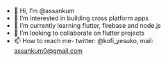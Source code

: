 - 👋 Hi, I’m @assankum
- 👀 I’m interested in building cross platform apps
- 🌱 I’m currently learning flutter, firebase and node.js
- 💞️ I’m looking to collaborate on flutter projects
- 📫 How to reach me- twitter: @kofi_yesuko, mail: assankum0@gmail.com

<!---
assankum/assankum is a ✨ special ✨ repository because its `README.md` (this file) appears on your GitHub profile.
You can click the Preview link to take a look at your changes.
--->
